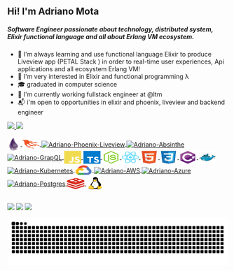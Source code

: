## Hi! I'm Adriano Mota
##### Software Engineer passionate about technology, distributed system, Elixir functional language and all about Erlang VM ecosystem.

- 🚀 I'm always learning and use functional language Elixir to produce Liveview app (PETAL Stack ) in order to real-time user experiences, Api applications and all ecosystem Erlang VM!
- 👀 I'm very interested in Elixir and functional programming λ
- 🎓 graduated in computer science
- 🙂 I'm currently working fullstack engineer at @ltm
- 📬 i'm open to opportunities in elixir and phoenix, liveview and backend engineer

 <div>
  <a href="https://github.com/adrianomota">
  <img height="180em" src="https://github-readme-stats.vercel.app/api?username=adrianomota&show_icons=true&theme=tokyonight&include_all_commits=true&count_private=true"/>
  <img height="180em" src="https://github-readme-stats.vercel.app/api/top-langs/?username=adrianomota&layout=compact&langs_count=7&theme=tokyonight"/>
</div>
<div style="display: inline_block"><br>
    <img align="center" alt="Adriano-Elixir" height="30" width="30" src="https://raw.githubusercontent.com/devicons/devicon/master/icons/elixir/elixir-original.svg"> 
  <img align="center" alt="Adriano-Phoenix" height="30" width="40" src="https://raw.githubusercontent.com/devicons/devicon/master/icons/phoenix/phoenix-original.svg"> 
   <img align="center" alt="Adriano-Phoenix-Liveview" height="30" width="40" src="https://miro.medium.com/max/875/1*sG-2Fe0vjyNulQmCPnKQfw.jpeg"> 
  <img align="center" alt="Adriano-Absinthe" height="30" width="30" src="https://avatars.githubusercontent.com/u/16964118?s=200&v=4">
  <img align="center" alt="Adriano-GrapQL" height="30" width="30" src="https://encrypted-tbn0.gstatic.com/images?q=tbn:ANd9GcSTuu_-HM9R0kh_UBNO0eWsJAwdODv5xh9bsdivqW2KilTqowTxKdWrWe4U2UTQNjSeWoU&usqp=CAU">
  <img align="center" alt="Adriano-Js" height="30" width="40" src="https://raw.githubusercontent.com/devicons/devicon/master/icons/javascript/javascript-plain.svg">
  <img align="center" alt="Adriano-Ts" height="30" width="40" src="https://raw.githubusercontent.com/devicons/devicon/master/icons/typescript/typescript-plain.svg">
   <img align="center" alt="Adriano-Js" height="30" width="40" src="https://raw.githubusercontent.com/devicons/devicon/master/icons/nodejs/nodejs-plain.svg">
  <img align="center" alt="Adriano-React" height="30" width="40" src="https://raw.githubusercontent.com/devicons/devicon/master/icons/react/react-original.svg">
  <img align="center" alt="Adriano-HTML" height="30" width="40" src="https://raw.githubusercontent.com/devicons/devicon/master/icons/html5/html5-original.svg">
  <img align="center" alt="Adriano-CSS" height="30" width="40" src="https://raw.githubusercontent.com/devicons/devicon/master/icons/css3/css3-original.svg">
  <img align="center" alt="Adriano-Csharp" height="30" width="40" src="https://raw.githubusercontent.com/devicons/devicon/master/icons/csharp/csharp-original.svg">
  <img align="center" alt="Adriano-Docker" height="30" width="40" src="https://raw.githubusercontent.com/devicons/devicon/master/icons/docker/docker-original.svg">   <img align="center" alt="Adriano-Kubernetes" height="30" width="40" src="https://www.logo.wine/a/logo/Kubernetes/Kubernetes-Logo.wine.svg">       
  <img align="center" alt="Adriano-GCP" height="30" width="40" src="https://raw.githubusercontent.com/devicons/devicon/master/icons/googlecloud/googlecloud-original.svg">
 <img align="center" alt="Adriano-AWS" height="30" width="40" src="https://cdn.icon-icons.com/icons2/2107/PNG/512/file_type_aws_icon_130732.png">
  <img align="center" alt="Adriano-Azure" height="30" width="40" src="https://img.icons8.com/color/452/azure-1.png">
   <img align="center" alt="Adriano-Postgres" height="30" width="40" src="https://user-images.githubusercontent.com/24623425/36042969-f87531d4-0d8a-11e8-9dee-e87ab8c6a9e3.png">
 <img align="center" alt="Adriano-Js" height="30" width="40" src="https://raw.githubusercontent.com/devicons/devicon/master/icons/redis/redis-plain.svg">
  <img align="center" alt="Adriano-Js" height="30" width="40" src="https://raw.githubusercontent.com/devicons/devicon/master/icons/linux/linux-original.svg">

</div>
  
  ##
 
<div> 
  <a href = "mailto:adrianowsh@gmail.com"><img src="https://img.shields.io/badge/-Gmail-%23333?style=for-the-badge&logo=gmail&logoColor=white" target="_blank"></a>
 <a href="https://www.linkedin.com/in/adrianomota-8a278531" target="_blank"><img src="https://img.shields.io/badge/-LinkedIn-%230077B5?style=for-the-badge&logo=linkedin&logoColor=white" target="_blank"></a> 
  <a href="https://web.telegram.org/#/@adrianowsh" target="_blank"><img src="https://img.shields.io/badge/Telegram-2CA5E0?style=for-the-badge&logo=telegram&logoColor=white" target="_blank"></a> 
  
![Snake animation](https://github.com/adrianomota/adrianomota/blob/output/github-contribution-grid-snake.svg)
</div>
